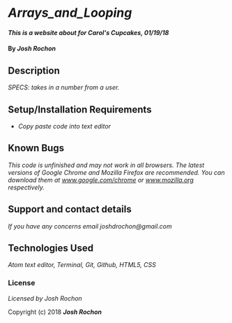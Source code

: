 # _Arrays_and_Looping_

#### _This is a website about for Carol's Cupcakes, 01/19/18_

#### By _**Josh Rochon**_

## Description

_SPECS: takes in a number from a user._

## Setup/Installation Requirements

* _Copy paste code into text editor_

## Known Bugs

_This code is unfinished and may not work in all browsers. The latest versions of Google Chrome and Mozilla Firefox are recommended. You can download them at www.google.com/chrome or www.mozilla.org respectively._

## Support and contact details

_If you have any concerns email joshdrochon@gmail.com_

## Technologies Used

_Atom text editor, Terminal, Git, Github, HTML5, CSS_

### License

*Licensed by Josh Rochon*

Copyright (c) 2018 **_Josh Rochon_**
